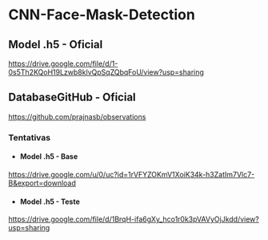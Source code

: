 # CNN-Face-Mask-Detection
 
## Model .h5 - Oficial
https://drive.google.com/file/d/1-0s5Th2KQoH19Lzwb8klvQpSqZQbqFoU/view?usp=sharing

## DatabaseGitHub - Oficial
https://github.com/prajnasb/observations

### Tentativas

- #### Model .h5 - Base
https://drive.google.com/u/0/uc?id=1rVFYZOKmV1XoiK34k-h3ZatIm7Vlc7-B&export=download

- #### Model .h5 - Teste
https://drive.google.com/file/d/1BrqH-ifa6gXy_hco1r0k3pVAVyOjJkdd/view?usp=sharing



